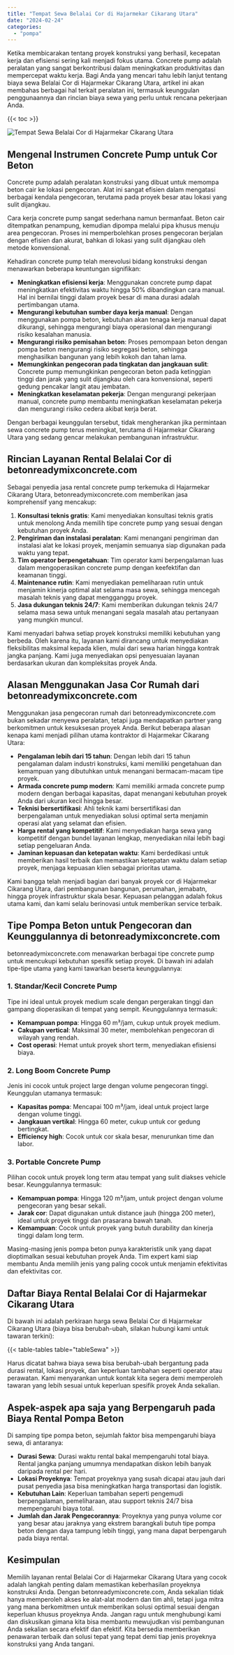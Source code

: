 ```yaml
---
title: "Tempat Sewa Belalai Cor di Hajarmekar Cikarang Utara"
date: "2024-02-24"
categories: 
  - "pompa"
---
```


Ketika membicarakan tentang proyek konstruksi yang berhasil, kecepatan kerja dan efisiensi sering kali menjadi fokus utama. Concrete pump adalah peralatan yang sangat berkontribusi dalam meningkatkan produktivitas dan mempercepat waktu kerja. Bagi Anda yang mencari tahu lebih lanjut tentang biaya sewa Belalai Cor di Hajarmekar Cikarang Utara, artikel ini akan membahas berbagai hal terkait peralatan ini, termasuk keunggulan penggunaannya dan rincian biaya sewa yang perlu untuk rencana pekerjaan Anda.

{{< toc >}}

![Tempat Sewa Belalai Cor di Hajarmekar Cikarang Utara](https://betoncor8.github.io/pump/concrete-pump%20(30).png)

## Mengenal Instrumen Concrete Pump untuk Cor Beton

Concrete pump adalah peralatan konstruksi yang dibuat untuk memompa beton cair ke lokasi pengecoran. Alat ini sangat efisien dalam mengatasi berbagai kendala pengecoran, terutama pada proyek besar atau lokasi yang sulit dijangkau.

Cara kerja concrete pump sangat sederhana namun bermanfaat. Beton cair ditempatkan penampung, kemudian dipompa melalui pipa khusus menuju area pengecoran. Proses ini memperbolehkan proses pengecoran berjalan dengan efisien dan akurat, bahkan di lokasi yang sulit dijangkau oleh metode konvensional.

Kehadiran concrete pump telah merevolusi bidang konstruksi dengan menawarkan beberapa keuntungan signifikan:

- **Meningkatkan efisiensi kerja**: Menggunakan concrete pump dapat meningkatkan efektivitas waktu hingga 50% dibandingkan cara manual. Hal ini bernilai tinggi dalam proyek besar di mana durasi adalah pertimbangan utama.
- **Mengurangi kebutuhan sumber daya kerja manual**: Dengan menggunakan pompa beton, kebutuhan akan tenaga kerja manual dapat dikurangi, sehingga mengurangi biaya operasional dan mengurangi risiko kesalahan manusia.
- **Mengurangi risiko pemisahan beton**: Proses pemompaan beton dengan pompa beton mengurangi risiko segregasi beton, sehingga menghasilkan bangunan yang lebih kokoh dan tahan lama.
- **Memungkinkan pengecoran pada tingkatan dan jangkauan sulit**: Concrete pump memungkinkan pengecoran beton pada ketinggian tinggi dan jarak yang sulit dijangkau oleh cara konvensional, seperti gedung pencakar langit atau jembatan.
- **Meningkatkan keselamatan pekerja**: Dengan mengurangi pekerjaan manual, concrete pump membantu meningkatkan keselamatan pekerja dan mengurangi risiko cedera akibat kerja berat.

Dengan berbagai keunggulan tersebut, tidak mengherankan jika permintaan sewa concrete pump terus meningkat, terutama di Hajarmekar Cikarang Utara yang sedang gencar melakukan pembangunan infrastruktur.

## Rincian Layanan Rental Belalai Cor di betonreadymixconcrete.com

Sebagai penyedia jasa rental concrete pump terkemuka di Hajarmekar Cikarang Utara, betonreadymixconcrete.com memberikan jasa komprehensif yang mencakup:

1. **Konsultasi teknis gratis**: Kami menyediakan konsultasi teknis gratis untuk menolong Anda memilih tipe concrete pump yang sesuai dengan kebutuhan proyek Anda.
2. **Pengiriman dan instalasi peralatan**: Kami menangani pengiriman dan instalasi alat ke lokasi proyek, menjamin semuanya siap digunakan pada waktu yang tepat.
3. **Tim operator berpengetahuan**: Tim operator kami berpengalaman luas dalam mengoperasikan concrete pump dengan keefektifan dan keamanan tinggi.
4. **Maintenance rutin**: Kami menyediakan pemeliharaan rutin untuk menjamin kinerja optimal alat selama masa sewa, sehingga mencegah masalah teknis yang dapat mengganggu proyek.
5. **Jasa dukungan teknis 24/7**: Kami memberikan dukungan teknis 24/7 selama masa sewa untuk menangani segala masalah atau pertanyaan yang mungkin muncul.

Kami menyadari bahwa setiap proyek konstruksi memiliki kebutuhan yang berbeda. Oleh karena itu, layanan kami dirancang untuk menyediakan fleksibilitas maksimal kepada klien, mulai dari sewa harian hingga kontrak jangka panjang. Kami juga menyediakan opsi penyesuaian layanan berdasarkan ukuran dan kompleksitas proyek Anda.

## Alasan Menggunakan Jasa Cor Rumah dari betonreadymixconcrete.com

Menggunakan jasa pengecoran rumah dari betonreadymixconcrete.com bukan sekadar menyewa peralatan, tetapi juga mendapatkan partner yang berkomitmen untuk kesuksesan proyek Anda. Berikut beberapa alasan kenapa kami menjadi pilihan utama kontraktor di Hajarmekar Cikarang Utara:

- **Pengalaman lebih dari 15 tahun**: Dengan lebih dari 15 tahun pengalaman dalam industri konstruksi, kami memiliki pengetahuan dan kemampuan yang dibutuhkan untuk menangani bermacam-macam tipe proyek.
- **Armada concrete pump modern**: Kami memiliki armada concrete pump modern dengan berbagai kapasitas, dapat menangani kebutuhan proyek Anda dari ukuran kecil hingga besar.
- **Teknisi bersertifikasi**: Ahli teknik kami bersertifikasi dan berpengalaman untuk menyediakan solusi optimal serta menjamin operasi alat yang selamat dan efisien.
- **Harga rental yang kompetitif**: Kami menyediakan harga sewa yang kompetitif dengan bundel layanan lengkap, menyediakan nilai lebih bagi setiap pengeluaran Anda.
- **Jaminan kepuasan dan ketepatan waktu**: Kami berdedikasi untuk memberikan hasil terbaik dan memastikan ketepatan waktu dalam setiap proyek, menjaga kepuasan klien sebagai prioritas utama.

Kami bangga telah menjadi bagian dari banyak proyek cor di Hajarmekar Cikarang Utara, dari pembangunan bangunan, perumahan, jemabatn, hingga proyek infrastruktur skala besar. Kepuasan pelanggan adalah fokus utama kami, dan kami selalu berinovasi untuk memberikan service terbaik.

## Tipe Pompa Beton untuk Pengecoran dan Keunggulannya di betonreadymixconcrete.com

betonreadymixconcrete.com menawarkan berbagai tipe concrete pump untuk mencukupi kebutuhan spesifik setiap proyek. Di bawah ini adalah tipe-tipe utama yang kami tawarkan beserta keunggulannya:

### 1\. Standar/Kecil Concrete Pump

Tipe ini ideal untuk proyek medium scale dengan pergerakan tinggi dan gampang dioperasikan di tempat yang sempit. Keunggulannya termasuk:

- **Kemampuan pompa**: Hingga 60 m³/jam, cukup untuk proyek medium.
- **Cakupan vertical**: Maksimal 30 meter, membolehkan pengecoran di wilayah yang rendah.
- **Cost operasi**: Hemat untuk proyek short term, menyediakan efisiensi biaya.

### 2\. Long Boom Concrete Pump

Jenis ini cocok untuk project large dengan volume pengecoran tinggi. Keunggulan utamanya termasuk:

- **Kapasitas pompa**: Mencapai 100 m³/jam, ideal untuk project large dengan volume tinggi.
- **Jangkauan vertikal**: Hingga 60 meter, cukup untuk cor gedung bertingkat.
- **Efficiency high**: Cocok untuk cor skala besar, menurunkan time dan labor.

### 3\. Portable Concrete Pump

Pilihan cocok untuk proyek long term atau tempat yang sulit diakses vehicle besar. Keunggulannya termasuk:

- **Kemampuan pompa**: Hingga 120 m³/jam, untuk project dengan volume pengecoran yang besar sekali.
- **Jarak cor**: Dapat digunakan untuk distance jauh (hingga 200 meter), ideal untuk proyek tinggi dan prasarana bawah tanah.
- **Kemampuan**: Cocok untuk proyek yang butuh durability dan kinerja tinggi dalam long term.

Masing-masing jenis pompa beton punya karakteristik unik yang dapat dioptimalkan sesuai kebutuhan proyek Anda. Tim expert kami siap membantu Anda memilih jenis yang paling cocok untuk menjamin efektivitas dan efektivitas cor.

## Daftar Biaya Rental Belalai Cor di Hajarmekar Cikarang Utara

Di bawah ini adalah perkiraan harga sewa Belalai Cor di Hajarmekar Cikarang Utara (biaya bisa berubah-ubah, silakan hubungi kami untuk tawaran terkini):

{{< table-tables table="tableSewa" >}}

Harus dicatat bahwa biaya sewa bisa berubah-ubah bergantung pada durasi rental, lokasi proyek, dan keperluan tambahan seperti operator atau perawatan. Kami menyarankan untuk kontak kita segera demi memperoleh tawaran yang lebih sesuai untuk keperluan spesifik proyek Anda sekalian.

## Aspek-aspek apa saja yang Berpengaruh pada Biaya Rental Pompa Beton

Di samping tipe pompa beton, sejumlah faktor bisa mempengaruhi biaya sewa, di antaranya:

- **Durasi Sewa**: Durasi waktu rental bakal mempengaruhi total biaya. Rental jangka panjang umumnya mendapatkan diskon lebih banyak daripada rental per hari.
- **Lokasi Proyeknya**: Tempat proyeknya yang susah dicapai atau jauh dari pusat penyedia jasa bisa meningkatkan harga transportasi dan logistik.
- **Kebutuhan Lain**: Keperluan tambahan seperti pengemudi berpengalaman, pemeliharaan, atau support teknis 24/7 bisa mempengaruhi biaya total.
- **Jumlah dan Jarak Pengecorannya**: Proyeknya yang punya volume cor yang besar atau jaraknya yang ekstrem barangkali butuh tipe pompa beton dengan daya tampung lebih tinggi, yang mana dapat berpengaruh pada biaya rental.

## Kesimpulan

Memilih layanan rental Belalai Cor di Hajarmekar Cikarang Utara yang cocok adalah langkah penting dalam memastikan keberhasilan proyeknya konstruksi Anda. Dengan betonreadymixconcrete.com, Anda sekalian tidak hanya memperoleh akses ke alat-alat modern dan tim ahli, tetapi juga mitra yang mana berkomitmen untuk memberikan solusi optimal sesuai dengan keperluan khusus proyeknya Anda. Jangan ragu untuk menghubungi kami dan diskusikan gimana kita bisa membantu mewujudkan visi pembangunan Anda sekalian secara efektif dan efektif. Kita bersedia memberikan penawaran terbaik dan solusi tepat yang tepat demi tiap jenis proyeknya konstruksi yang Anda tangani.
